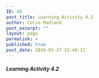 ```yaml
---
ID: 68
post_title: Learning Activity 4.2
author: Colin Madland
post_excerpt: ""
layout: page
permalink: >
published: true
post_date: 2018-02-27 21:49:11
---
```



##### Learning Activity 4.2
